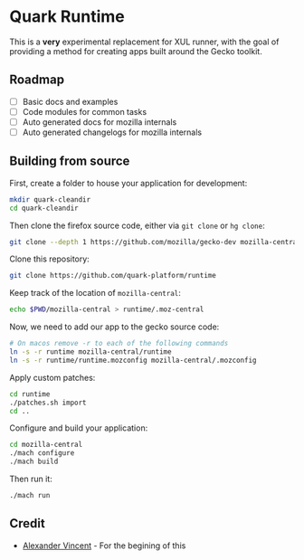# Quark Runtime

This is a **very** experimental replacement for XUL runner, with the goal of providing a method for creating apps built around the Gecko toolkit.

## Roadmap

- [ ] Basic docs and examples
- [ ] Code modules for common tasks
- [ ] Auto generated docs for mozilla internals
- [ ] Auto generated changelogs for mozilla internals

## Building from source

First, create a folder to house your application for development:

```bash
mkdir quark-cleandir
cd quark-cleandir
```

Then clone the firefox source code, either via `git clone` or `hg clone`:

```bash
git clone --depth 1 https://github.com/mozilla/gecko-dev mozilla-central
```

Clone this repository:

```bash
git clone https://github.com/quark-platform/runtime
```

Keep track of the location of `mozilla-central`:

```bash
echo $PWD/mozilla-central > runtime/.moz-central
```

Now, we need to add our app to the gecko source code:

```bash
# On macos remove -r to each of the following commands
ln -s -r runtime mozilla-central/runtime
ln -s -r runtime/runtime.mozconfig mozilla-central/.mozconfig
```

Apply custom patches:

```bash
cd runtime
./patches.sh import
cd ..
```

Configure and build your application:

```bash
cd mozilla-central
./mach configure
./mach build
```

Then run it:

```bash
./mach run
```

## Credit

- [Alexander Vincent](https://github.com/ajvincent/motherhen) - For the begining of this
